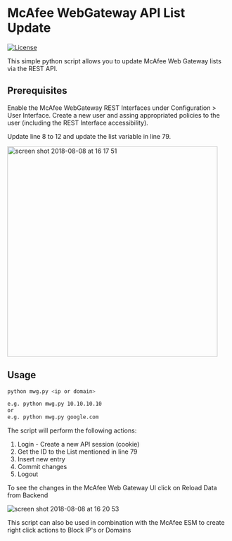 # McAfee WebGateway API List Update
[![License](https://img.shields.io/badge/License-Apache%202.0-blue.svg)](https://opensource.org/licenses/Apache-2.0)

This simple python script allows you to update McAfee Web Gateway lists via the REST API.

## Prerequisites
Enable the McAfee WebGateway REST Interfaces under Configuration > User Interface.
Create a new user and assing appropriated policies to the user (including the REST Interface accessibility).

Update line 8 to 12 and update the list variable in line 79.

<img width="478" alt="screen shot 2018-08-08 at 16 17 51" src="https://user-images.githubusercontent.com/25227268/43842906-9fce52ac-9b26-11e8-8e6a-74611a0e3d36.png">

## Usage
```sh
python mwg.py <ip or domain>

e.g. python mwg.py 10.10.10.10
or
e.g. python mwg.py google.com
```

The script will perform the following actions:
1. Login - Create a new API session (cookie)
2. Get the ID to the List mentioned in line 79
3. Insert new entry
4. Commit changes
5. Logout

To see the changes in the McAfee Web Gateway UI click on Reload Data from Backend

![screen shot 2018-08-08 at 16 20 53](https://user-images.githubusercontent.com/25227268/43843096-0debc760-9b27-11e8-9b91-5f90dfe34efb.png)

This script can also be used in combination with the McAfee ESM to create right click actions to Block IP's or Domains
